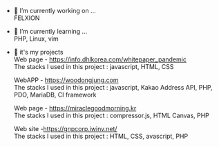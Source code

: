 
- 🔭 I’m currently working on ... <br>
            FELXION
- 🌱 I’m currently learning ...<br>
      PHP, Linux, vim
      
- 🌱 it's my projects <br>
     Web page - https://info.dhlkorea.com/whitepaper_pandemic <br>
     The stacks I used in this project : javascript, HTML, CSS
     
     WebAPP - https://woodongjung.com <br>
     The stacks I used in this project : javascript, Kakao Address API, PHP, PDO, MariaDB, CI framework
  
     Web page - https://miraclegoodmorning.kr<br>
     The stacks I used in this project : compressor.js, HTML Canvas, PHP
     
     Web site -https://gnpcorp.iwinv.net/<br>
     The stacks I used in this project : HTML, CSS, avascript, PHP
     
 
      
      
<!--
**Polarvear/Polarvear** is a ✨ _special_ ✨ repository because its `README.md` (this file) appears on your GitHub profile.
- 👯 I’m looking to collaborate on ...
- 🤔 I’m looking for help with ...
- 💬 Ask me about ...
- 📫 How to reach me: ...
- 😄 Pronouns: ...
- ⚡ Fun fact: ...
-->
